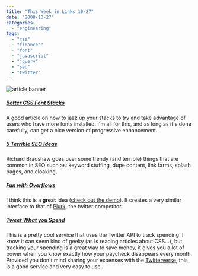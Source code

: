```yaml
---
title: "This Week in Links 10/27"
date: "2008-10-27"
categories: 
  - "engineering"
tags: 
  - "css"
  - "finances"
  - "font"
  - "javascript"
  - "jquery"
  - "seo"
  - "twitter"
---
```


![article banner](images/this-week-in-links.jpg)

##### [Better CSS Font Stacks](http://unitinteractive.com/blog/2008/06/26/better-css-font-stacks/)

A good article on how to jazz up your stacks to try and take advantage of users who have more fonts installed. I'm all for this, and as long as it's done carefully, can get a nice version of progressive enhancement.

##### [5 Terrible SEO Ideas](http://www.bradshawenterprises.com/blog/2008/10/10/5-terrible-seo-ideas/)

Richard Bradshaw goes over some trendy (and terrible) things that are common in SEO such as: keyword stuffing, dupe content, link farms, splash pages, and cloaking.

##### [Fun with Overflows](http://jqueryfordesigners.com/fun-with-overflows/)

I think this is a **great** idea ([check out the demo](http://jqueryfordesigners.com/demo/scrollable-timelines.html)). It creates a very similar interface to that of [Plurk](http://www.plurk.com), the twitter competitor.

##### [Tweet What you Spend](http://www.tweetwhatyouspend.com/)

This is a pretty cool service that uses the Twitter API to track spending. I know it can seem kind of geeky (as is reading articles about CSS...), but tracking your spending is a great way to save money, it gives you a lot of power when you know exactly how your paycheck disappears every month. Provided you don't mind sharing your expenses with the [Twitterverse](http://twitter.com/csskarma/), this is a good service and very easy to use.
